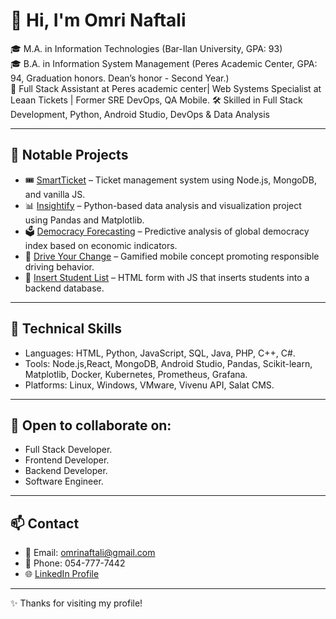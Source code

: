 # 👋 Hi, I'm Omri Naftali

🎓 M.A. in Information Technologies (Bar-Ilan University, GPA: 93) <br>
🎓 B.A. in Information System Management (Peres Academic Center, GPA: 94, Graduation honors. Dean’s honor - Second Year.)  
💼 Full Stack Assistant at Peres academic center| Web Systems Specialist at Leaan Tickets | Former SRE DevOps, QA Mobile.
🛠️ Skilled in Full Stack Development, Python, Android Studio, DevOps & Data Analysis

---

## 💼 Notable Projects

- 🎟️ [SmartTicket](https://github.com/omrinaftali/SmartTicket) – Ticket management system using Node.js, MongoDB, and vanilla JS.
- 📊 [Insightify](https://github.com/omrinaftali/Insightify) – Python-based data analysis and visualization project using Pandas and Matplotlib.
- 🗳️ [Democracy Forecasting](https://github.com/omrinaftali/Democracy-Forecast) – Predictive analysis of global democracy index based on economic indicators.
- 📱 [Drive Your Change](https://github.com/omrinaftali/DriveYourChangeApp) – Gamified mobile concept promoting responsible driving behavior.
- 📝 [Insert Student List](https://github.com/omrinaftali/InsertStudntList-HTML) – HTML form with JS that inserts students into a backend database.

---

## 🔧 Technical Skills

- Languages: HTML, Python, JavaScript, SQL, Java, PHP, C++, C#.
- Tools: Node.js,React, MongoDB, Android Studio, Pandas, Scikit-learn, Matplotlib, Docker, Kubernetes, Prometheus, Grafana.
- Platforms: Linux, Windows, VMware, Vivenu API, Salat CMS.

---

## 🤝 Open to collaborate on:
- Full Stack Developer.
- Frontend Developer.
- Backend Developer.
- Software Engineer.

---

## 📫 Contact
- 📧 Email: omrinaftali@gmail.com  
- 📱 Phone: 054-777-7442  
- 🌐 [LinkedIn Profile](https://linkedin.com/in/omrinaftali)

---

✨ Thanks for visiting my profile!
